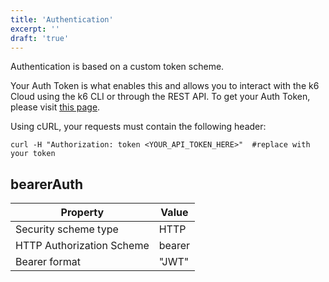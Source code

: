 ```yaml
---
title: 'Authentication'
excerpt: ''
draft: 'true'
---
```


Authentication is based on a custom token scheme.

Your Auth Token is what enables this and allows you to interact with the k6 Cloud using the k6 CLI or through the REST API. To get your Auth Token, please visit [this page](https://app.k6.io/account/token).


Using cURL, your requests must contain the following header:


```shell
curl -H "Authorization: token <YOUR_API_TOKEN_HERE>"  #replace with your token
```

## bearerAuth

| Property                  | Value  |
| ------------------------- | ------ |
| Security scheme type      | HTTP   |
| HTTP Authorization Scheme | bearer |
| Bearer format             | "JWT"  |
